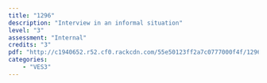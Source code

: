 ```yaml
---
title: "1296"
description: "Interview in an informal situation"
level: "3"
assessment: "Internal"
credits: "3"
pdf: "http://c1940652.r52.cf0.rackcdn.com/55e50123ff2a7c0777000f4f/1296.pdf"
categories:
    - "VES3"
---
```


